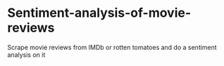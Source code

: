 # Sentiment-analysis-of-movie-reviews
Scrape movie reviews from IMDb or rotten tomatoes and do a sentiment analysis on it
